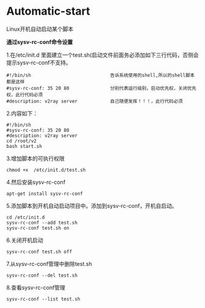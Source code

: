 # Automatic-start
Linux开机自动启动某个脚本

**通过sysv-rc-conf命令设置**


1.在/etc/init.d 里面建立一个test.sh(启动文件前面务必添加如下三行代码，否侧会提示sysv-rc-conf不支持。
```
#!/bin/sh                             告诉系统使用的shell,所以的shell脚本都是这样
#sysv-rc-conf: 35 20 80               分别代表运行级别，启动优先权，关闭优先权，此行代码必须
#description: v2ray server            自己随便发挥！！！，此行代码必须
```

2.内容如下：

```
#!/bin/sh
#sysv-rc-conf: 35 20 80
#description: v2ray server
cd /root/v2
bash start.sh
```
3.增加脚本的可执行权限
```
chmod +x  /etc/init.d/test.sh
```
4.然后安装sysv-rc-conf
```
apt-get install sysv-rc-conf
```
5.添加脚本到开机自动启动项目中。添加到sysv-rc-conf，开机自启动。
```
cd /etc/init.d
sysv-rc-conf --add test.sh
sysv-rc-conf test.sh on
```
6.关闭开机启动 
```
sysv-rc-conf test.sh off
```
7.从sysv-rc-conf管理中删除test.sh
```
sysv-rc-conf --del test.sh
```
8.查看sysv-rc-conf管理
```
sysv-rc-conf --list test.sh
```
